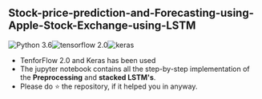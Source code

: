 ## Stock-price-prediction-and-Forecasting-using-Apple-Stock-Exchange-using-LSTM
![Python 3.6](https://img.shields.io/badge/Python-3.6-brightgreen.svg)![tensorflow 2.0](https://img.shields.io/badge/tensorflow-2.0-orange.svg)![keras](https://img.shields.io/badge/keras-brightgreen.svg)

+ TenforFlow 2.0 and Keras has been used
+ The jupyter notebook contains all the step-by-step implementation of the **Preprocessing** and **stacked LSTM's**. 
+ Please do ⭐ the repository, if it helped you in anyway.

